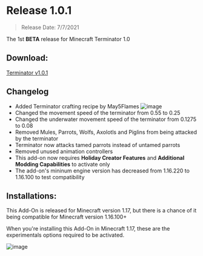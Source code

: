 # Release 1.0.1
> Release Date: 7/7/2021

The 1st **BETA** release for Minecraft Terminator 1.0

## Download:
[Terminator v1.0.1](https://bit.ly/mcrobot100)

## Changelog
- Added Terminator crafting recipe by May5Flames
![image](https://media.discordapp.net/attachments/571487722934370314/862134653645225995/unknown.png)
- Changed the movement speed of the terminator from 0.55 to 0.25
- Changed the underwater movement speed of the terminator from 0.1275 to 0.08
- Removed Mules, Parrots, Wolfs, Axolotls and Piglins from being attacked by the terminator
- Terminator now attacks tamed parrots instead of untamed parrots
- Removed unused animation controllers
- This add-on now requires **Holiday Creator Features** and **Additional Modding Capabilities** to activate only
- The add-on's mininum engine version has decreased from 1.16.220 to 1.16.100 to test compatibility

## Installations:
This Add-On is released for Minecraft version 1.17, but there is a chance of it being compatible for Minecraft version 1.16.100+

When you're installing this Add-On in Minecraft 1.17, these are the experimentals options required to be activated.

![image](https://media.discordapp.net/attachments/583617915203354633/860461710761918484/unknown.png)
